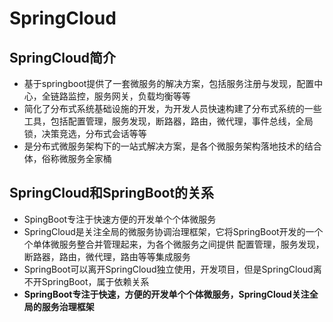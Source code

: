 # SpringCloud

## SpringCloud简介

- 基于springboot提供了一套微服务的解决方案，包括服务注册与发现，配置中心，全链路监控，服务网关，负载均衡等等
- 简化了分布式系统基础设施的开发，为开发人员快速构建了分布式系统的一些工具，包括配置管理，服务发现，断路器，路由，微代理，事件总线，全局锁，决策竞选，分布式会话等等
- 是分布式微服务架构下的一站式解决方案，是各个微服务架构落地技术的结合体，俗称微服务全家桶

## SpringCloud和SpringBoot的关系

- SpingBoot专注于快速方便的开发单个个体微服务
- SpringCloud是关注全局的微服务协调治理框架，它将SpringBoot开发的一个个单体微服务整合并管理起来，为各个微服务之间提供 配置管理，服务发现，断路器，路由，微代理，路由等等集成服务
- SpringBoot可以离开SpringCloud独立使用，开发项目，但是SpringCloud离不开SpringBoot，属于依赖关系
- **SpringBoot专注于快速，方便的开发单个个体微服务，SpringCloud关注全局的服务治理框架**